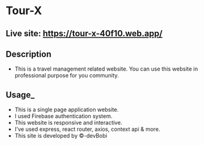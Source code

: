 # Tour-X
## Live site: https://tour-x-40f10.web.app/
## Description
- This is a travel management related website. You can use this website in professional purpose for you community.

## Usage_
- This is a single page application website.
- I used Firebase authentication system.
- This website is responsive and interactive.
- I've used express, react router, axios, context api & more.
- This site is developed by ©-devBobi